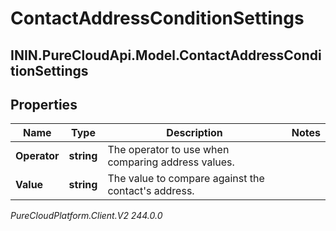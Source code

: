 # ContactAddressConditionSettings

## ININ.PureCloudApi.Model.ContactAddressConditionSettings

## Properties

|Name | Type | Description | Notes|
|------------ | ------------- | ------------- | -------------|
| **Operator** | **string** | The operator to use when comparing address values. | |
| **Value** | **string** | The value to compare against the contact&#39;s address. | |



_PureCloudPlatform.Client.V2 244.0.0_
